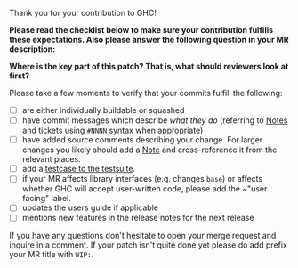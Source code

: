 Thank you for your contribution to GHC!

**Please read the checklist below to make sure your contribution fulfills these
expectations. Also please answer the following question in your MR description:**

**Where is the key part of this patch? That is, what should reviewers look at first?**

Please take a few moments to verify that your commits fulfill the following:

 * [ ] are either individually buildable or squashed
 * [ ] have commit messages which describe *what they do*
   (referring to [Notes][notes] and tickets using `#NNNN` syntax when
   appropriate)
 * [ ] have added source comments describing your change. For larger changes you
   likely should add a [Note][notes] and cross-reference it from the relevant
   places.
 * [ ] add a [testcase to the testsuite](https://gitlab.haskell.org/ghc/ghc/wikis/building/running-tests/adding).
 * [ ] if your MR affects library interfaces (e.g. changes `base`) or affects whether GHC will accept user-written code, please add
   the ~"user facing" label.
 * [ ] updates the users guide if applicable
 * [ ] mentions new features in the release notes for the next release

If you have any questions don't hesitate to open your merge request and inquire
in a comment. If your patch isn't quite done yet please do add prefix your MR
title with `WIP:`.

[notes]: https://gitlab.haskell.org/ghc/ghc/wikis/commentary/coding-style#comments-in-the-source-code
